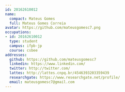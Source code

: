 ```yaml
---
id: 20162610012
name:
  compact: Mateus Gomes
  full: Mateus Gomes Correia
avatar: https://github.com/mateusgomesc7.png
occupations:
- id: 20162610012
  type: student
  campus: ifpb-jp
  course: csbee
addresses:
  github: https://github.com/mateusgomesc7
  linkedin: https://www.linkedin.com/
  twitter: http://twitter.com/
  lattes: http://lattes.cnpq.br/4546393203359439
  researchgate: https://www.researchgate.net/profile/
  email: mateusgomesc7@gmail.com
---
```


